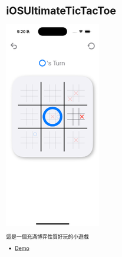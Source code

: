 # iOSUltimateTicTacToe

<img src="./Screenshot/image.png" alt="Simulator Screenshot" width="50%">

這是一個充滿博弈性質好玩的小遊戲

- [Demo](https://youtube.com/shorts/X-GKsusrP4k?si=R6c3t8dR-arE9c4h)